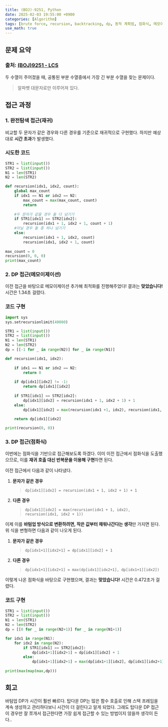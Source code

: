 ```yaml
---
title: (BOJ)-9251, Python
date: 2025-02-03 19:55:00 +0900
categories: [Algorithm]
tags: [brute force, recursion, backtracking, dp, 동적 계획법, 점화식, 메모이제이션, 재귀,  경우의 수, 완전탐색, 코테]     # TAG names should always be lowercase
use_math: true
---
```


## **문제 요약**
### 출처: [(BOJ)9251 - LCS](https://www.acmicpc.net/problem/9251)  

두 수열이 주어졌을 때, 공통된 부분 수열중에서 가장 긴 부분 수열을 찾는 문제이다.

> 알파벳 대문자로만 이루어져 있다.

## **접근 과정**

### **1. 완전탐색 접근(재귀)**

비교할 두 문자가 같은 경우와 다른 경우를 기준으로 재귀적으로 구현했다. 하지만 예상대로 **시간 초과**가 발생했다. 

### **시도한 코드**

```python
STR1 = list(input())
STR2 = list(input())
N1 = len(STR1)
N2 = len(STR2)

def recursion(idx1, idx2, count):
    global max_count 
    if idx1 == N1 or idx2 == N2:
        max_count = max(max_count, count)
        return 
    
    #두 문자가 같을 경우 둘 다 넘기기
    if STR1[idx1] == STR2[idx2]:
        recursion(idx1 + 1, idx2 + 1, count + 1)
    #아닐 경우 둘 중 하나 넘기기
    else:
        recursion(idx1 + 1, idx2, count)
        recursion(idx1, idx2 + 1, count)
    
max_count = 0
recursion(0, 0, 0)
print(max_count)
```

### **2. DP 접근(메모이제이션)**

이전 접근을 바탕으로 메모이제이션 추가해 최적화를 진행해주었다! 결과는 **맞았습니다!** 시간은 1.34초 걸렸다.

### **코드 구현**

```python
import sys
sys.setrecursionlimit(40000)

STR1 = list(input())
STR2 = list(input())
N1 = len(STR1)
N2 = len(STR2)
dp = [[-1 for _ in range(N2)] for _ in range(N1)]

def recursion(idx1, idx2):
     
    if idx1 == N1 or idx2 == N2:
        return 0
    
    if dp[idx1][idx2] != -1:
        return dp[idx1][idx2]
    
    if STR1[idx1] == STR2[idx2]:
        dp[idx1][idx2] = recursion(idx1 + 1, idx2 + 1) + 1
    else:
        dp[idx1][idx2] = max(recursion(idx1 +1, idx2), recursion(idx1, idx2 + 1))    
    
    return dp[idx1][idx2]

print(recursion(0, 0))
```
### **3. DP 접근(점화식)**


이번에는 점화식을 기반으로 접근해보도록 하겠다. 이미 이전 접근에서 점화식을 도출했으므로, 이를 **재귀 호출 대신 반복문을 이용해 구현**하면 된다.

이전 접근에서 다음과 같이 나타냈다.

1.  **문자가 같은 경우**
    
    > `dp[idx1][idx2] = recursion(idx1 + 1, idx2 + 1) + 1`
    
2.  **다른 경우**
    
    > `dp[idx1][idx2] = max(recursion(idx1 + 1, idx2), recursion(idx1, idx2 + 1))`
    

이제 이를 **바텀업 방식으로 변환하려면, 작은 값부터 채워나간다는 생각**만 가지면 된다. 위 식을 변형하면 다음과 같이 나오게 된다.

1. **문자가 같은 경우**
	> `dp[idx1+1][idx2+1] = dp[idx1][idx2] + 1` 

2. **다른 경우**
	> `dp[idx1+1][idx2+1] = max(dp[idx1][idx2+1], dp[idx1+1][idx2])` 

이렇게 나온 점화식을 바탕으로 구현했으며, 결과는 **맞았습니다!** 시간은 0.472초가 걸렸다.
	
### **코드 구현**

```python
STR1 = list(input())
STR2 = list(input())
N1 = len(STR1)
N2 = len(STR2)
dp = [[0 for _ in range(N2+1)] for _ in range(N1+1)]

for idx1 in range(N1):
    for idx2 in range(N2):
        if STR1[idx1] == STR2[idx2]:
            dp[idx1+1][idx2+1] = dp[idx1][idx2] + 1
        else:
            dp[idx1+1][idx2+1] = max(dp[idx1+1][idx2], dp[idx1][idx2+1])
            
print(max(map(max,dp)))
```


## **회고**
바텀업 DP가 시간이 훨씬 빠르다. 탑다운 DP는 많은 함수 호출로 인해 스택 프레임을 계속 생성하고 관리하다보니 시간이 더 걸린다고 알게 되었다. 그래도 탑다운 DP 접근이  경우만 잘 쪼개서 접근한다면 가장 쉽게 접근할 수 있는 방법이지 않을까 생각이 든다..



